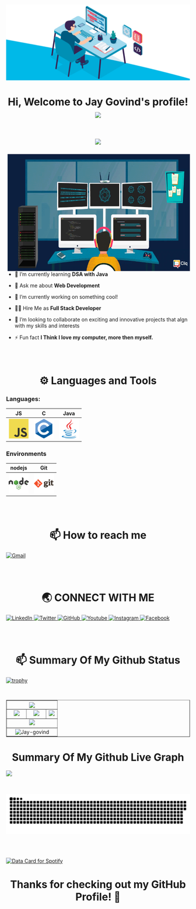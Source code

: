 [![MasterHead](00086-desk-anim-v0.3.gif)]()
<h1 align="center">
  Hi, Welcome to Jay Govind's profile!
  <img src="https://media.giphy.com/media/hvRJCLFzcasrR4ia7z/giphy.gif" width="28">
</h1>

<h1 align="center">
    <a href="https://git.io/typing-svg"><img src="https://readme-typing-svg.herokuapp.com?lines=I+am+Jay+Govind+Kumar+😉;I'm+Self-taught+Programmer;I+am+a+Full+Stack+Developer;"></a>
</h1>



<img align="right" alt="GIF" src="https://github.com/Jay-Govind/Jay-Govind/blob/main/new-Converted.gif?raw=true" width="500" height="320" />
  
  
- 🔭 I’m currently learning **DSA with Java**
  
- 💬 Ask me about **Web Development**
  
- 🔭 I’m currently working on something cool!
  
- 👨‍💻 Hire Me as **Full Stack Developer**
  
- 💞️ I’m looking to collaborate on exciting and innovative projects that algn with my skills and interests
  
- ⚡ Fun fact **I Think I love my computer, more then myself.**


<br><br>

<p align="center">
  <h1 align="center">⚙️ Languages and Tools</h1>
</p>
<div>

### Languages:
| JS | C | Java |
|----------|----------|----------|
| <img src="https://github.com/devicons/devicon/blob/master/icons/javascript/javascript-original.svg" title="JavaScript" alt="JavaScript" width="55" height="55"/> | <img src="https://github.com/devicons/devicon/blob/master/icons/c/c-original.svg" title="C"  alt="C" width="55" height="55"/> | <img src="https://github.com/devicons/devicon/blob/master/icons/java/java-original.svg" title="java" alt="java" width="55" height="55"/> |


### Environments

| nodejs | Git | 
|--------|-------|
|<img src="https://github.com/devicons/devicon/blob/master/icons/nodejs/nodejs-original-wordmark.svg" title="nodejs" alt="NodeJS" width="55" height="55"/>|<img src="https://github.com/devicons/devicon/blob/master/icons/git/git-original-wordmark.svg" title="Git" alt="Git" width="55" height="55"/>|
</div>

<br><br>

<p align="center">
  <h1 align="center">📫 How to reach me</h1>
</p>

<a href="mailto:govind.iq@gmail.com"> 
    <img src="https://img.shields.io/badge/Gmail-D14836?style=for-the-badge&logo=gmail&logoColor=white" title="Gmail"  alt="Gmail"/>
</a>

<br><br>

<p align="center">
  <h1 align="center">🌏 CONNECT WITH ME</h1>
</p>

<a  href="https://www.linkedin.com/in/govind-jay">
    <img src="https://img.shields.io/badge/LinkedIn-0077B5?style=for-the-badge&logo=linkedin&logoColor=white" title="LinkedIn"  alt="LinkedIn"/>
</a>
<a href="https://twitter.com/_JayGovind"> 
    <img src="https://img.shields.io/badge/Twitter-1DA1F2?style=for-the-badge&logo=twitter&logoColor=white" title="Twitter"  alt="Twitter"/>
</a>
<a href="https://www.github.com/Jay-Govind"> 
    <img src="https://img.shields.io/badge/GitHub-100000?style=for-the-badge&logo=github&logoColor=white" title="GitHub"  alt="GitHub"/>
</a>
<a href="https://www.youtube.com/@jaygovindofficial751"> 
    <img src="https://img.shields.io/badge/YouTube-FF0000?style=for-the-badge&logo=youtube&logoColor=white" title="Youtube"  alt="Youtube"/>
</a>
<a href="https://www.instagram.com/devwithgovind"> 
    <img src="https://img.shields.io/badge/Instagram-E4405F?style=for-the-badge&logo=instagram&logoColor=white" title="Instagram"  alt="Instagram"/>
</a>
<a href="https://www.facebook.com/profile.php?id=61556260830301&mibextid=ZbWKwL"> 
    <img src="https://img.shields.io/badge/Facebook-%231877F2.svg?style=for-the-badge&logo=Facebook&logoColor=white" title="Facebook"  alt="Facebook"/>
</a>


<br><br>


 <p align="center">
  <h1 align="center">📫 Summary Of My Github Status</h1>
</p>

 [![trophy](https://github-profile-trophy.vercel.app/?username=Jay-Govind&theme=onedark)](https://github.com/ryo-ma/github-profile-trophy)

<p align="left"> <a href="https://twitter.com/" target="blank"><img src="https://img.shields.io/twitter/follow/?logo=twitter&style=for-the-badge" alt="" /></a> </p>

<table align="center" border="1">
    <tr align="center">
        <td colspan="3"><img align="center" src="https://github-readme-stats.vercel.app/api?username=Jay-Govind&theme=vision-friendly-dark&show_icons=true" /></td>
    </tr>
    <tr align="center">
        <td><img src="https://github-profile-summary-cards.vercel.app/api/cards/repos-per-language?username=Jay-Govind&theme=github_dark" /></td>
         <td><img src="https://github-readme-stats.vercel.app/api/top-langs/?username=Jay-Govind&theme=vision-friendly-dark&show_icons=true" /></td>
        <td colspan="3"><img src="https://github-profile-summary-cards.vercel.app/api/cards/most-commit-language?username=Jay-Govind&theme=github_dark"/></td>
    </tr>
    <tr align="center">
        <td colspan="3"><img src="https://github-profile-summary-cards.vercel.app/api/cards/productive-time?username=Jay-Govind&theme=github_dark"/></td>
    </tr>
    <tr align="center">
        <td colspan="3"><img src="https://github-readme-streak-stats.herokuapp.com/?user=Jay-Govind&theme=vision-friendly-dark" alt="Jay-govind" /></td>
    </tr>
</table>
  
  
 <p align="center">
  <h1 align="center">Summary Of My Github Live Graph</h1>
</p>  
        
![](https://github-profile-summary-cards.vercel.app/api/cards/profile-details?username=Jay-Govind&theme=github_dark)

<div id="header" align="center">
  <img src="https://komarev.com/ghpvc/?username=Jay-Govind&style=for-the-badge&color=orange" alt=""/>
</div>

<p align="center">
 <img width="1000" src="assets/github-snake.svg" alt="snake"/>
</p>


<br><br>

<a href="https://data-card-for-spotify.herokuapp.com/card?user_id=31xknor52c6ks2ql37fbd44nabyq">
  <img src="https://data-card-for-spotify.herokuapp.com/api/card?user_id=31xknor52c6ks2ql37fbd44nabyq" alt="Data Card for Spotify">
</a>

<p align="center">
  <h1 align="center">Thanks for checking out my GitHub Profile! 🙏</h1>
</p>  
